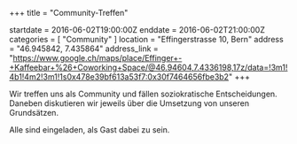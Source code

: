 +++
title = "Community-Treffen"

startdate = 2016-06-02T19:00:00Z
enddate = 2016-06-02T21:00:00Z
categories = [ "Community" ]
location = "Effingerstrasse 10, Bern"
address = "46.945842, 7.435864"
address_link = "https://www.google.ch/maps/place/Effinger+-+Kaffeebar+%26+Coworking+Space/@46.94604,7.4336198,17z/data=!3m1!4b1!4m2!3m1!1s0x478e39bf613a53f7:0x30f7464656fbe3b2"
+++

Wir treffen uns als Community und fällen soziokratische Entscheidungen. Daneben diskutieren wir jeweils über die Umsetzung von unseren Grundsätzen.

Alle sind eingeladen, als Gast dabei zu sein.
